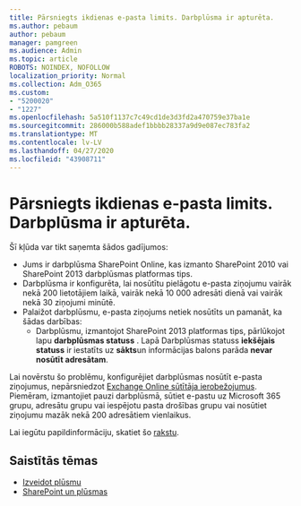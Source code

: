 ```yaml
---
title: Pārsniegts ikdienas e-pasta limits. Darbplūsma ir apturēta.
ms.author: pebaum
author: pebaum
manager: pamgreen
ms.audience: Admin
ms.topic: article
ROBOTS: NOINDEX, NOFOLLOW
localization_priority: Normal
ms.collection: Adm_O365
ms.custom:
- "5200020"
- "1227"
ms.openlocfilehash: 5a510f1137c7c49cd1de3d3fd2a470759e37ba1e
ms.sourcegitcommit: 286000b588adef1bbbb28337a9d9e087ec783fa2
ms.translationtype: MT
ms.contentlocale: lv-LV
ms.lasthandoff: 04/27/2020
ms.locfileid: "43908711"
---
```

# <a name="daily-email-limit-exceeded-workflow-is-suspended"></a>Pārsniegts ikdienas e-pasta limits. Darbplūsma ir apturēta.

Šī kļūda var tikt saņemta šādos gadījumos:

- Jums ir darbplūsma SharePoint Online, kas izmanto SharePoint 2010 vai SharePoint 2013 darbplūsmas platformas tips.
- Darbplūsma ir konfigurēta, lai nosūtītu pielāgotu e-pasta ziņojumu vairāk nekā 200 lietotājiem laikā, vairāk nekā 10 000 adresāti dienā vai vairāk nekā 30 ziņojumi minūtē.
- Palaižot darbplūsmu, e-pasta ziņojums netiek nosūtīts un pamanāt, ka šādas darbības:
    - Darbplūsmu, izmantojot SharePoint 2013 platformas tips, pārlūkojot lapu **darbplūsmas statuss** . Lapā Darbplūsmas statuss **iekšējais statuss** ir iestatīts uz **sākts**un informācijas balons parāda **nevar nosūtīt adresātam**.

Lai novērstu šo problēmu, konfigurējiet darbplūsmas nosūtīt e-pasta ziņojumus, nepārsniedzot [Exchange Online sūtītāja ierobežojumus](https://docs.microsoft.com/office365/servicedescriptions/exchange-online-service-description/exchange-online-limits#recipientlimits). Piemēram, izmantojiet pauzi darbplūsmā, sūtiet e-pastu uz Microsoft 365 grupu, adresātu grupu vai iespējotu pasta drošības grupu vai nosūtiet ziņojumu mazāk nekā 200 adresātiem vienlaikus.


Lai iegūtu papildinformāciju, skatiet šo [rakstu](https://support.microsoft.com/help/3150442/daily-email-limit-has-exceeded-and-your-workflow-has-been-suspended-or).

## <a name="related-topics"></a>Saistītās tēmas
- [Izveidot plūsmu](https://support.office.com/article/Create-a-flow-for-a-list-or-library-in-SharePoint-Online-or-OneDrive-for-Business-a9c3e03b-0654-46af-a254-20252e580d01) 
- [SharePoint un plūsmas](https://flow.microsoft.com/blog/sharepoint-and-flow/) 